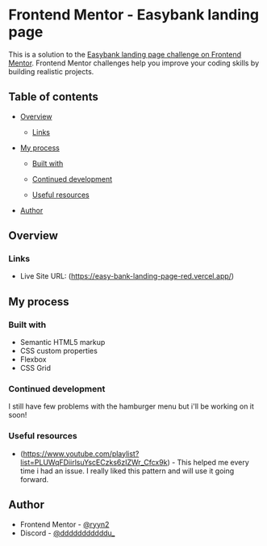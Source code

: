 # Frontend Mentor - Easybank landing page

This is a solution to the [Easybank landing page challenge on Frontend Mentor](https://www.frontendmentor.io/challenges/easybank-landing-page-WaUhkoDN). Frontend Mentor challenges help you improve your coding skills by building realistic projects. 

## Table of contents

- [Overview](#overview)


  - [Links](#links)
- [My process](#my-process)
  - [Built with](#built-with)

  - [Continued development](#continued-development)
  - [Useful resources](#useful-resources)
- [Author](#author)




## Overview

### Links

- Live Site URL: (https://easy-bank-landing-page-red.vercel.app/)


## My process

### Built with

- Semantic HTML5 markup
- CSS custom properties
- Flexbox
- CSS Grid




### Continued development

I still have few problems with the hamburger menu but i'll be working on it soon!



### Useful resources

- (https://www.youtube.com/playlist?list=PLUWqFDiirlsuYscECzks6zIZWr_Cfcx9k) - This helped me every time i had an issue. I really liked this pattern and will use it going forward.


## Author


- Frontend Mentor - [@ryyn2](https://www.frontendmentor.io/profile/ryyn2)
- Discord - [@dddddddddddu_](https://discord.com/channels/@me)




